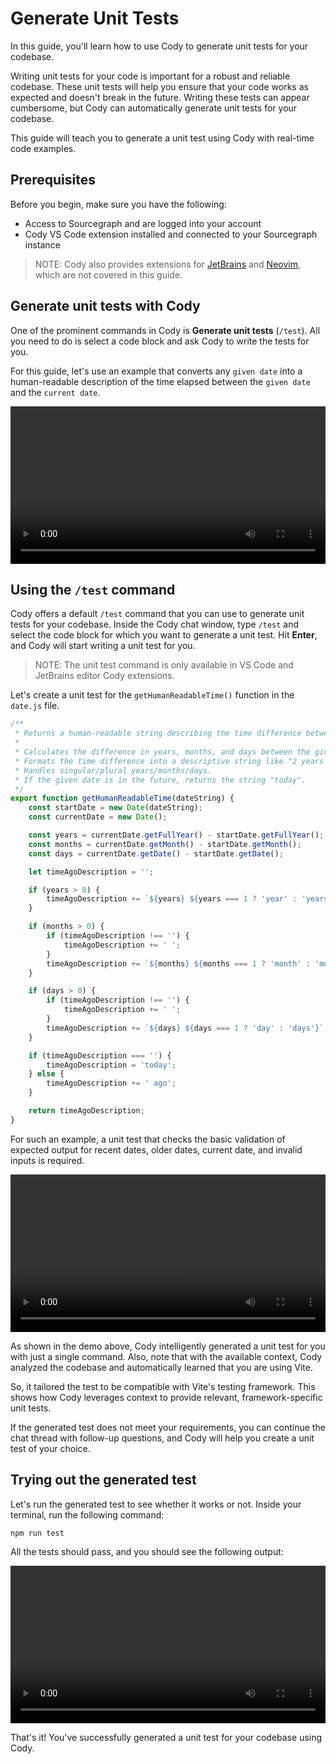 # Generate Unit Tests

<p class="subtitle">In this guide, you'll learn how to use Cody to generate unit tests for your codebase.</p>

Writing unit tests for your code is important for a robust and reliable codebase. These unit tests will help you ensure that your code works as expected and doesn't break in the future. Writing these tests can appear cumbersome, but Cody can automatically generate unit tests for your codebase.

This guide will teach you to generate a unit test using Cody with real-time code examples.

## Prerequisites

Before you begin, make sure you have the following:

- Access to Sourcegraph and are logged into your account
- Cody VS Code extension installed and connected to your Sourcegraph instance

> NOTE: Cody also provides extensions for [JetBrains](./../overview/install-jetbrains.md) and [Neovim](./../overview/install-neovim.md), which are not covered in this guide.

## Generate unit tests with Cody

One of the prominent commands in Cody is **Generate unit tests** (`/test`). All you need to do is select a code block and ask Cody to write the tests for you.

For this guide, let's use an example that converts any `given date` into a human-readable description of the time elapsed between the `given date` and the `current date`.

<video width="1920" height="1080" loop playsinline controls style="width: 100%; height: auto; max-width: 50rem">
  <source src="https://storage.googleapis.com/sourcegraph-assets/Docs/Media/unit-test-eg.mp4" type="video/mp4">
</video>

## Using the `/test` command

Cody offers a default `/test` command that you can use to generate unit tests for your codebase. Inside the Cody chat window, type `/test` and select the code block for which you want to generate a unit test. Hit **Enter**, and Cody will start writing a unit test for you.

> NOTE: The unit test command is only available in VS Code and JetBrains editor Cody extensions.

Let's create a unit test for the `getHumanReadableTime()` function in the `date.js` file.

```js
/**
 * Returns a human-readable string describing the time difference between the given date string and now.
 *
 * Calculates the difference in years, months, and days between the given date string and the current date.
 * Formats the time difference into a descriptive string like "2 years 3 months ago".
 * Handles singular/plural years/months/days.
 * If the given date is in the future, returns the string "today".
 */
export function getHumanReadableTime(dateString) {
	const startDate = new Date(dateString);
	const currentDate = new Date();

	const years = currentDate.getFullYear() - startDate.getFullYear();
	const months = currentDate.getMonth() - startDate.getMonth();
	const days = currentDate.getDate() - startDate.getDate();

	let timeAgoDescription = '';

	if (years > 0) {
		timeAgoDescription += `${years} ${years === 1 ? 'year' : 'years'}`;
	}

	if (months > 0) {
		if (timeAgoDescription !== '') {
			timeAgoDescription += ' ';
		}
		timeAgoDescription += `${months} ${months === 1 ? 'month' : 'months'}`;
	}

	if (days > 0) {
		if (timeAgoDescription !== '') {
			timeAgoDescription += ' ';
		}
		timeAgoDescription += `${days} ${days === 1 ? 'day' : 'days'}`;
	}

	if (timeAgoDescription === '') {
		timeAgoDescription = 'today';
	} else {
		timeAgoDescription += ' ago';
	}

	return timeAgoDescription;
}

```

For such an example, a unit test that checks the basic validation of expected output for recent dates, older dates, current date, and invalid inputs is required.

<video width="1920" height="1080" loop playsinline controls style="width: 100%; height: auto; max-width: 50rem">
  <source src="https://storage.googleapis.com/sourcegraph-assets/Docs/Media/write-test.mp4" type="video/mp4">
</video>

As shown in the demo above, Cody intelligently generated a unit test for you with just a single command. Also, note that with the available context, Cody analyzed the codebase and automatically learned that you are using Vite.

So, it tailored the test to be compatible with Vite's testing framework. This shows how Cody leverages context to provide relevant, framework-specific unit tests.

If the generated test does not meet your requirements, you can continue the chat thread with follow-up questions, and Cody will help you create a unit test of your choice.

## Trying out the generated test

Let's run the generated test to see whether it works or not. Inside your terminal, run the following command:

```bash
npm run test
```

All the tests should pass, and you should see the following output:

<video width="1920" height="1080" loop playsinline controls style="width: 100%; height: auto; max-width: 50rem">
  <source src="https://storage.googleapis.com/sourcegraph-assets/Docs/Media/run-test.mp4" type="video/mp4">
</video>

That's it! You've successfully generated a unit test for your codebase using Cody.
